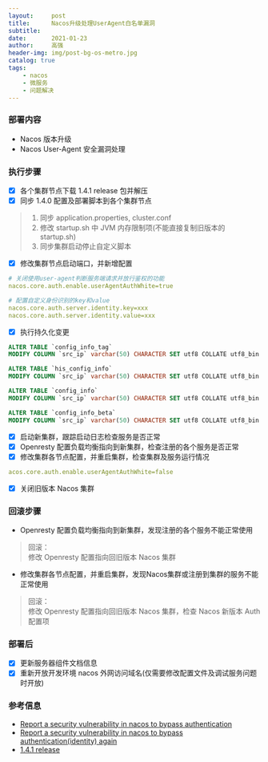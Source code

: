 ```yaml
---
layout:     post
title:      Nacos升级处理UserAgent白名单漏洞
subtitle:   
date:       2021-01-23
author:     高强
header-img: img/post-bg-os-metro.jpg
catalog: true
tags:
    - nacos
    - 微服务
    - 问题解决
---
```



### 部署内容
- Nacos 版本升级
- Nacos User-Agent 安全漏洞处理

### 执行步骤
- [x] 各个集群节点下载 1.4.1 release 包并解压
- [x] 同步 1.4.0 配置及部署脚本到各个集群节点
> 1. 同步 application.properties, cluster.conf
> 2. 修改 startup.sh 中 JVM 内存限制项(不能直接复制旧版本的 startup.sh)
> 3. 同步集群启动停止自定义脚本

- [x] 修改集群节点启动端口，并新增配置
```yml
# 关闭使用user-agent判断服务端请求并放行鉴权的功能
nacos.core.auth.enable.userAgentAuthWhite=true

# 配置自定义身份识别的key和value
nacos.core.auth.server.identity.key=xxx
nacos.core.auth.server.identity.value=xxx
```

- [x] 执行持久化变更
```sql
ALTER TABLE `config_info_tag`
MODIFY COLUMN `src_ip` varchar(50) CHARACTER SET utf8 COLLATE utf8_bin NULL DEFAULT NULL COMMENT 'source ip' AFTER `src_user`;

ALTER TABLE `his_config_info`
MODIFY COLUMN `src_ip` varchar(50) CHARACTER SET utf8 COLLATE utf8_bin NULL DEFAULT NULL AFTER `src_user`;

ALTER TABLE `config_info`
MODIFY COLUMN `src_ip` varchar(50) CHARACTER SET utf8 COLLATE utf8_bin NULL DEFAULT NULL COMMENT 'source ip' AFTER `src_user`;

ALTER TABLE `config_info_beta`
MODIFY COLUMN `src_ip` varchar(50) CHARACTER SET utf8 COLLATE utf8_bin NULL DEFAULT NULL COMMENT 'source ip' AFTER `src_user`;
```

- [x] 启动新集群，跟踪启动日志检查服务是否正常
- [x] Openresty 配置负载均衡指向到新集群，检查注册的各个服务是否正常
- [x] 修改集群各节点配置，并重启集群，检查集群及服务运行情况
```yml
acos.core.auth.enable.userAgentAuthWhite=false
```
- [x] 关闭旧版本 Nacos 集群

### 回滚步骤
- Openresty 配置负载均衡指向到新集群，发现注册的各个服务不能正常使用
> 回滚：  
> 修改 Openresty 配置指向回旧版本 Nacos 集群

- 修改集群各节点配置，并重启集群，发现Nacos集群或注册到集群的服务不能正常使用
> 回滚：  
> 修改 Openresty 配置指向回旧版本 Nacos 集群，检查 Nacos 新版本 Auth 配置项

### 部署后
- [x] 更新服务器组件文档信息
- [x] 重新开放开发环境 nacos 外网访问域名(仅需要修改配置文件及调试服务问题时开放)

### 参考信息
- [Report a security vulnerability in nacos to bypass authentication](https://github.com/alibaba/nacos/issues/4593)
- [Report a security vulnerability in nacos to bypass authentication(identity) again](https://github.com/alibaba/nacos/issues/4701)
- [1.4.1 release](https://github.com/alibaba/nacos/releases/tag/1.4.1)